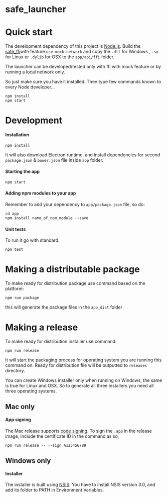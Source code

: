 safe_launcher
==============

# Quick start
The development dependency of this project is [Node.js](https://nodejs.org).
Build the [safe_ffi](https://github.com/maidsafe/safe_ffi)with feature `use-mock-network` and copy the `.dll` for Windows
, `.so` for Linux or `.dylib` for OSX to the `app/api/ffi` folder.

The launcher can be developed/tested only with ffi with mock feature or by running a local network only.

So just make sure you have it installed.
Then type few commands known to every Node developer...
```
npm install
npm start
```

# Development

#### Installation

```
npm install
```
It will also download Electron runtime, and install dependencies for second `package.json` & `bower.json` file inside `app` folder.

#### Starting the app

```
npm start
```

#### Adding npm modules to your app

Remember to add your dependency to `app/package.json` file, so do:
```
cd app
npm install name_of_npm_module --save
```

#### Unit tests

To run it go with standard:
```
npm test
```

# Making a distributable package

To make ready for distribution package use command based on the platform:
```
npm run package
```
this will generate the package files in the `app_dist` folder


# Making a release

To make ready for distribution installer use command:
```
npm run release
```
It will start the packaging process for operating system you are running this command on. Ready for distribution file will be outputted to `releases` directory.

You can create Windows installer only when running on Windows, the same is true for Linux and OSX. So to generate all three installers you need all three operating systems.

## Mac only

#### App signing

The Mac release supports [code signing](https://developer.apple.com/library/mac/documentation/Security/Conceptual/CodeSigningGuide/Procedures/Procedures.html). To sign the `.app` in the release image, include the certificate ID in the command as so,
```
npm run release -- --sign A123456789
```

## Windows only

#### Installer

The installer is built using [NSIS](http://nsis.sourceforge.net). You have to install NSIS version 3.0, and add its folder to PATH in Environment Variables.
